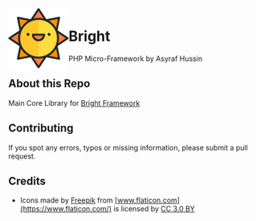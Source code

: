 <img src="logo.svg" width="120" align="left" />

# Bright
PHP Micro-Framework by Asyraf Hussin

## About this Repo
Main Core Library for [Bright Framework](https://brightframework.psm.my)

## Contributing
If you spot any errors, typos or missing information, please submit a pull request.

## Credits
* Icons made by [Freepik](http://www.freepik.com) from [www.flaticon.com](https://www.flaticon.com/) is licensed by [CC 3.0 BY](http://creativecommons.org/licenses/by/3.0/) 